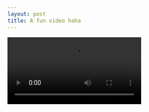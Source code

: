```yaml
---
layout: post
title: A fun video haha
---
```



<video src="{{site.url}}/assets/videos/like-an-animal.mp4" controls>
</video>